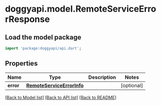 # doggyapi.model.RemoteServiceErrorResponse

## Load the model package
```dart
import 'package:doggyapi/api.dart';
```

## Properties
Name | Type | Description | Notes
------------ | ------------- | ------------- | -------------
**error** | [**RemoteServiceErrorInfo**](RemoteServiceErrorInfo.md) |  | [optional] 

[[Back to Model list]](../README.md#documentation-for-models) [[Back to API list]](../README.md#documentation-for-api-endpoints) [[Back to README]](../README.md)


